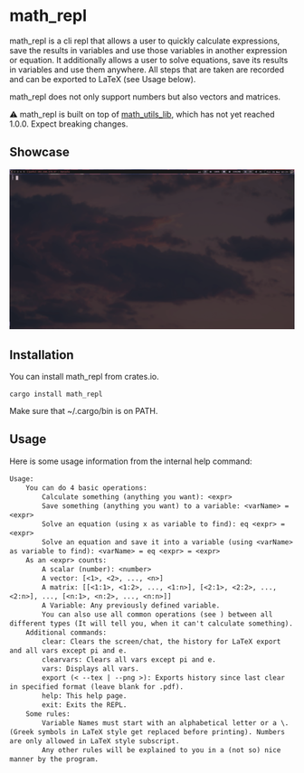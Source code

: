 # math_repl

math_repl is a cli repl that allows a user to quickly calculate expressions, save the results in variables and use those variables in another expression or equation. It additionally allows a user to solve equations, save its results in variables and use them anywhere. All steps that are taken are recorded and can be exported to LaTeX (see Usage below).

math_repl does not only support numbers but also vectors and matrices.

:warning: math_repl is built on top of [math_utils_lib](https://crates.io/crates/math_utils_lib), which has not yet reached 1.0.0. Expect breaking changes.

## Showcase

![A Gif Showcase of the REPL](./images/output.gif)

## Installation

You can install math_repl from crates.io.

```
cargo install math_repl
```

Make sure that ~/.cargo/bin is on PATH.

## Usage
Here is some usage information from the internal help command:

```
Usage:
    You can do 4 basic operations:
        Calculate something (anything you want): <expr>
        Save something (anything you want) to a variable: <varName> = <expr>
        Solve an equation (using x as variable to find): eq <expr> = <expr>
        Solve an equation and save it into a variable (using <varName> as variable to find): <varName> = eq <expr> = <expr>
    As an <expr> counts:
        A scalar (number): <number>
        A vector: [<1>, <2>, ..., <n>]
        A matrix: [[<1:1>, <1:2>, ..., <1:n>], [<2:1>, <2:2>, ..., <2:n>], ..., [<n:1>, <n:2>, ..., <n:n>]]
        A Variable: Any previously defined variable.
        You can also use all common operations (see ) between all different types (It will tell you, when it can't calculate something).
    Additional commands:
        clear: Clears the screen/chat, the history for LaTeX export and all vars except pi and e.
        clearvars: Clears all vars except pi and e.
        vars: Displays all vars.
        export (< --tex | --png >): Exports history since last clear in specified format (leave blank for .pdf).
        help: This help page.
        exit: Exits the REPL.
    Some rules:
        Variable Names must start with an alphabetical letter or a \. (Greek symbols in LaTeX style get replaced before printing). Numbers are only allowed in LaTeX style subscript.
        Any other rules will be explained to you in a (not so) nice manner by the program.
```
